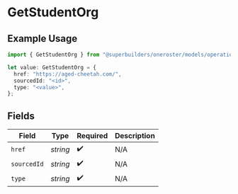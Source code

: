 # GetStudentOrg

## Example Usage

```typescript
import { GetStudentOrg } from "@superbuilders/oneroster/models/operations";

let value: GetStudentOrg = {
  href: "https://aged-cheetah.com/",
  sourcedId: "<id>",
  type: "<value>",
};
```

## Fields

| Field              | Type               | Required           | Description        |
| ------------------ | ------------------ | ------------------ | ------------------ |
| `href`             | *string*           | :heavy_check_mark: | N/A                |
| `sourcedId`        | *string*           | :heavy_check_mark: | N/A                |
| `type`             | *string*           | :heavy_check_mark: | N/A                |